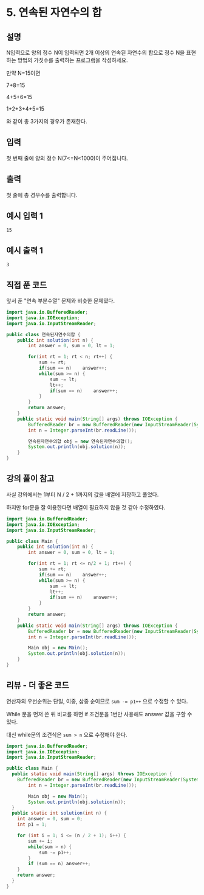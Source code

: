 # 5. 연속된 자연수의 합

## 설명

N입력으로 양의 정수 N이 입력되면 2개 이상의 연속된 자연수의 합으로 정수 N을 표현하는 방법의 가짓수를 출력하는 프로그램을 작성하세요.

만약 N=15이면

7+8=15

4+5+6=15

1+2+3+4+5=15

와 같이 총 3가지의 경우가 존재한다.



## 입력

첫 번째 줄에 양의 정수 N(7<=N<1000)이 주어집니다.



## 출력

첫 줄에 총 경우수를 출력합니다.



## 예시 입력 1 

```
15
```



## 예시 출력 1

```
3
```



## 직접 푼 코드

앞서 푼 "연속 부분수열" 문제와 비슷한 문제였다.

```java
import java.io.BufferedReader;
import java.io.IOException;
import java.io.InputStreamReader;

public class 연속된자연수의합 {
    public int solution(int n) {
        int answer = 0, sum = 0, lt = 1;

        for(int rt = 1; rt < n; rt++) {
            sum += rt;
            if(sum == n)    answer++;
            while(sum >= n) {
                sum -= lt;
                lt++;
                if(sum == n)    answer++;
            }
        }
        return answer;
    }
    public static void main(String[] args) throws IOException {
        BufferedReader br = new BufferedReader(new InputStreamReader(System.in));
        int n = Integer.parseInt(br.readLine());

        연속된자연수의합 obj = new 연속된자연수의합();
        System.out.println(obj.solution(n));
    }
}
```



## 강의 풀이 참고

사실 강의에서는 1부터 N / 2 + 1까지의 값을 배열에 저장하고 풀었다.

하지만 for문을 잘 이용한다면 배열이 필요하지 않을 것 같아 수정하였다.

```java
import java.io.BufferedReader;
import java.io.IOException;
import java.io.InputStreamReader;

public class Main {
    public int solution(int n) {
        int answer = 0, sum = 0, lt = 1;

        for(int rt = 1; rt <= n/2 + 1; rt++) {
            sum += rt;
            if(sum == n)    answer++;
            while(sum >= n) {
                sum -= lt;
                lt++;
                if(sum == n)    answer++;
            }
        }
        return answer;
    }
    public static void main(String[] args) throws IOException {
        BufferedReader br = new BufferedReader(new InputStreamReader(System.in));
        int n = Integer.parseInt(br.readLine());

        Main obj = new Main();
        System.out.println(obj.solution(n));
    }
}
```



## 리뷰 - 더 좋은 코드

연산자의 우선순위는 단일, 이중, 삼중 순이므로 `sum -= p1++` 으로 수정할 수 있다.

While 문을 먼저 쓴 뒤 비교를 하면 if 조건문을 1번만 사용해도 answer 값을 구할 수 있다.

대신 while문의 조건식은 `sum > n` 으로 수정해야 한다.

```java
import java.io.BufferedReader;
import java.io.IOException;
import java.io.InputStreamReader;

public class Main {
  public static void main(String[] args) throws IOException {
    BufferedReader br = new BufferedReader(new InputStreamReader(System.in));
        int n = Integer.parseInt(br.readLine());

        Main obj = new Main();
        System.out.println(obj.solution(n));
  }
  public static int solution(int n) {
    int answer = 0, sum = 0;
    int p1 = 1;

    for (int i = 1; i <= (n / 2 + 1); i++) {
        sum += i;
        while(sum > n) {
            sum -= p1++;
        }
        if (sum == n) answer++;
    }
    return answer;
  }
}
```

